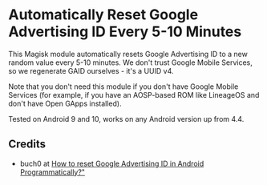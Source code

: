 # Automatically Reset Google Advertising ID Every 5-10 Minutes

This Magisk module automatically resets Google Advertising ID to a new random value every 5-10 minutes. We don't trust Google Mobile Services, so we regenerate GAID ourselves - it's a UUID v4.

Note that you don't need this module if you don't have Google Mobile Services (for example, if you have an AOSP-based ROM like LineageOS and don't have Open GApps installed).

Tested on Android 9 and 10, works on any Android version up from 4.4.

## Credits

- buch0 at <a href="https://stackoverflow.com/questions/40409471/how-to-reset-google-advertising-id-in-android-programmatically">How to reset Google Advertising ID in Android Programmatically?"
